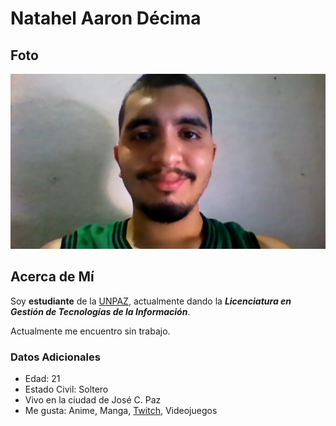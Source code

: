 # Natahel Aaron Décima

## Foto
![Yo](./imagenes/NAD.jpg "Este soy yo")

## **Acerca de Mí**
Soy **estudiante** de la [UNPAZ](https://www.unpaz.edu.ar), actualmente dando la **_Licenciatura en Gestión de Tecnologías de la Información_**.

Actualmente me encuentro sin trabajo.

### **Datos Adicionales**
- Edad: 21
- Estado Civil: Soltero
- Vivo en la ciudad de José C. Paz
- Me gusta: Anime, Manga, [Twitch](https://www.twitch.tv), Videojuegos

